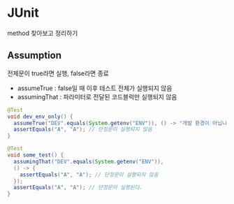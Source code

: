 # JUnit 
method 찾아보고 정리하기  

## Assumption
전제문이 true라면 실행, false라면 종료  
- assumeTrue : false일 때 이후 테스트 전체가 실행되지 않음  
- assumingThat : 파라미터로 전달된 코드블럭만 실행되지 않음  
```java
@Test
void dev_env_only() {
  assumeTrue("DEV".equals(System.getenv("ENV")), () -> "개발 환경이 아닙니다.");
  assertEquals("A", "A"); // 단정문이 실행되지 않음
}

@Test
void some_test() {
  assumingThat("DEV".equals(System.getenv("ENV")),
  () -> {
    assertEquals("A", "A"); // 단정문이 실행되지 않음
  });
  assertEquals("A", "A"); // 단정문이 실행된다.
}
```
